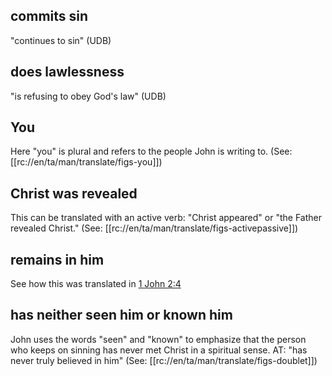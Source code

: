 ## commits sin ##

"continues to sin" (UDB)

## does lawlessness ##

"is refusing to obey God's law" (UDB)

## You ##

Here "you" is plural and refers to the people John is writing to. (See: [[rc://en/ta/man/translate/figs-you]])

## Christ was revealed ##

This can be translated with an active verb: "Christ appeared" or "the Father revealed Christ." (See: [[rc://en/ta/man/translate/figs-activepassive]])

## remains in him ##

See how this was translated in [1 John 2:4](../02/04.md)

## has neither seen him or known him ##

John uses the words "seen" and "known" to emphasize that the person who keeps on sinning has never met Christ in a spiritual sense. AT: "has never truly believed in him" (See: [[rc://en/ta/man/translate/figs-doublet]])
